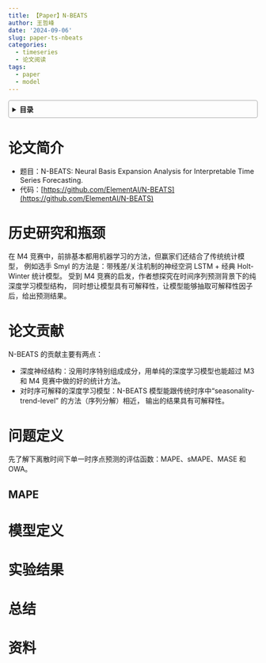 ```yaml
---
title: 【Paper】N-BEATS
author: 王哲峰
date: '2024-09-06'
slug: paper-ts-nbeats
categories:
  - timeseries
  - 论文阅读
tags:
  - paper
  - model
---
```


<style>
details {
    border: 1px solid #aaa;
    border-radius: 4px;
    padding: .5em .5em 0;
}
summary {
    font-weight: bold;
    margin: -.5em -.5em 0;
    padding: .5em;
}
details[open] {
    padding: .5em;
}
details[open] summary {
    border-bottom: 1px solid #aaa;
    margin-bottom: .5em;
}
img {
    pointer-events: none;
}
</style>

<details><summary>目录</summary><p>

- [论文简介](#论文简介)
- [历史研究和瓶颈](#历史研究和瓶颈)
- [论文贡献](#论文贡献)
- [问题定义](#问题定义)
  - [MAPE](#mape)
- [模型定义](#模型定义)
- [实验结果](#实验结果)
- [总结](#总结)
- [资料](#资料)
</p></details><p></p>

# 论文简介

* 题目：N-BEATS: Neural Basis Expansion Analysis for Interpretable Time Series Forecasting. 
* 代码：[https://github.com/ElementAI/N-BEATS](https://github.com/ElementAI/N-BEATS)

# 历史研究和瓶颈

在 M4 竞赛中，前排基本都用机器学习的方法，但赢家们还结合了传统统计模型，
例如选手 Smyl 的方法是：带残差/关注机制的神经空洞 LSTM + 经典 Holt-Winter 统计模型。
受到 M4 竞赛的启发，作者想探究在时间序列预测背景下的纯深度学习模型结构，
同时想让模型具有可解释性，让模型能够抽取可解释性因子后，给出预测结果。

# 论文贡献

N-BEATS 的贡献主要有两点：

* 深度神经结构：没用时序特别组成成分，用单纯的深度学习模型也能超过 M3 和 M4 竞赛中做的好的统计方法。
* 对时序可解释的深度学习模型：N-BEATS 模型能跟传统时序中“seasonality-trend-level” 的方法（序列分解）相近，
  输出的结果具有可解释性。

# 问题定义

先了解下离散时间下单一时序点预测的评估函数：MAPE、sMAPE、MASE 和 OWA。

## MAPE


# 模型定义


# 实验结果


# 总结


# 资料

